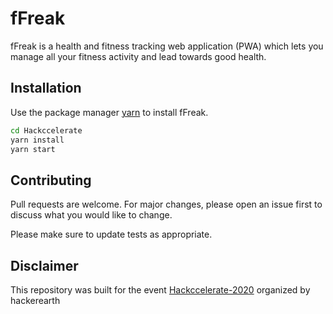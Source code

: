 # fFreak

fFreak is a health and fitness tracking web application (PWA) which lets you manage all your fitness activity and lead towards good health.

## Installation

Use the package manager [yarn](https://yarnpkg.com/) to install fFreak.

```bash
cd Hackccelerate
yarn install
yarn start
```


## Contributing
Pull requests are welcome. For major changes, please open an issue first to discuss what you would like to change.

Please make sure to update tests as appropriate.

## Disclaimer
This repository was built for the event [Hackccelerate-2020](https://www.hackerearth.com/challenges/hackathon/hackccelerate-2020/) organized by hackerearth